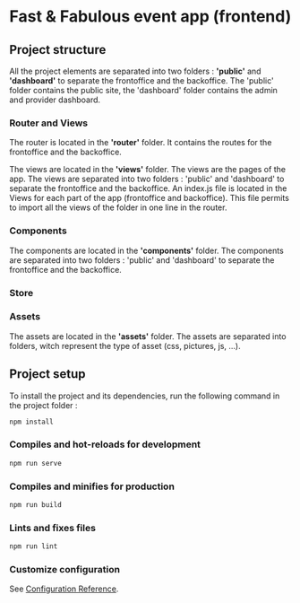 # Fast & Fabulous event app (frontend)

## Project structure
All the project elements are separated into two folders : **'public'** and **'dashboard'** to separate the frontoffice and the backoffice. The 'public' folder contains the public site, the 'dashboard' folder contains the admin and provider dashboard.

### Router and Views
The router is located in the **'router'** folder. It contains the routes for the frontoffice and the backoffice. 

The views are located in the **'views'** folder. The views are the pages of the app. The views are separated into two folders : 'public' and 'dashboard' to separate the frontoffice and the backoffice. 
An index.js file is located in the Views for each part of the app (frontoffice and backoffice). This file permits to import all the views of the folder in one line in the router.

### Components
The components are located in the **'components'** folder. The components are separated into two folders : 'public' and 'dashboard' to separate the frontoffice and the backoffice.

### Store


### Assets
The assets are located in the **'assets'** folder. The assets are separated into folders, witch represent the type of asset (css, pictures, js, ...).


## Project setup
To install the project and its dependencies, run the following command in the project folder :
``` sh
npm install
```

### Compiles and hot-reloads for development
``` sh
npm run serve
```

### Compiles and minifies for production
``` sh
npm run build
```

### Lints and fixes files
``` sh
npm run lint
```

### Customize configuration
See [Configuration Reference](https://cli.vuejs.org/config/).
